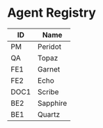 # Agent Registry

| ID | Name |
|----|------|
| PM | Peridot |
| QA | Topaz |
| FE1 | Garnet |
| FE2 | Echo |
| DOC1 | Scribe |
| BE2 | Sapphire |
| BE1 | Quartz |
